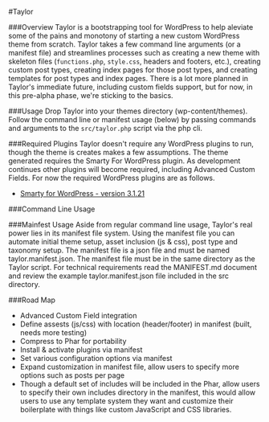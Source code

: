 #Taylor

###Overview
Taylor is a bootstrapping tool for WordPress to help aleviate some of the pains and monotony of starting a new custom WordPress theme from scratch. Taylor takes a few command line arguments (or a manifest file) and streamlines processes such as creating a new theme with skeleton files (`functions.php`, `style.css`, headers and footers, etc.), creating custom post types, creating index pages for those post types, and creating templates for post types and index pages. There is a lot more planned in Taylor's immediate future, including custom fields support, but for now, in this pre-alpha phase, we're sticking to the basics.

###Usage
Drop Taylor into your themes directory (wp-content/themes). Follow the command line or manifest usage (below) by passing commands and arguments to the `src/taylor.php` script via the php cli.

###Required Plugins
Taylor doesn't require any WordPress plugins to run, though the theme is creates makes a few assumptions. The theme generated requires the Smarty For WordPress plugin. As development continues other plugins will become required, including Advanced Custom Fields. For now the required WordPress plugins are as follows.
* [Smarty for WordPress - version 3.1.21](https://wordpress.org/plugins/smarty-for-wordpress/)

###Command Line Usage

###Mainfest Usage
Aside from regular command line usage, Taylor's real power lies in its manifest file system. Using the manifest file you can automate initial theme setup, asset inclusion (js & css), post type and taxonomy setup. The manifest file is a json file and must be named taylor.manifest.json. The manifest file must be in the same directory as the Taylor script. For technical requirements read the MANIFEST.md document and review the example taylor.manifest.json file included in the src directory.

###Road Map

* Advanced Custom Field integration
* Define assests (js/css) with location (header/footer) in manifest (built, needs more testing)
* Compress to Phar for portability
* Install & activate plugins via manifest
* Set various configuration options via manifest
* Expand customization in manifest file, allow users to specify more options such as posts per page
* Though a default set of includes will be included in the Phar, allow users to specify their own includes directory in the manifest, this would allow users to use any template system they want and customize their boilerplate with things like custom JavaScript and CSS libraries.